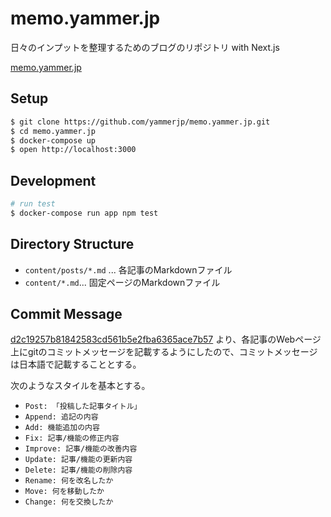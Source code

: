 # memo.yammer.jp

日々のインプットを整理するためのブログのリポジトリ with Next.js

[memo.yammer.jp](https://memo.yammer.jp)

## Setup

```sh
$ git clone https://github.com/yammerjp/memo.yammer.jp.git
$ cd memo.yammer.jp
$ docker-compose up
$ open http://localhost:3000
```

## Development

```sh
# run test
$ docker-compose run app npm test
```

## Directory Structure

- `content/posts/*.md` ... 各記事のMarkdownファイル
- `content/*.md`... 固定ページのMarkdownファイル

## Commit Message

[d2c19257b81842583cd561b5e2fba6365ace7b57](https://github.com/yammerjp/memo.yammer.jp/commit/d2c19257b81842583cd561b5e2fba6365ace7b57) より、各記事のWebページ上にgitのコミットメッセージを記載するようにしたので、コミットメッセージは日本語で記載することとする。

次のようなスタイルを基本とする。

- `Post: 「投稿した記事タイトル」`
- `Append: 追記の内容`
- `Add: 機能追加の内容`
- `Fix: 記事/機能の修正内容`
- `Improve: 記事/機能の改善内容`
- `Update: 記事/機能の更新内容`
- `Delete: 記事/機能の削除内容`
- `Rename: 何を改名したか`
- `Move: 何を移動したか`
- `Change: 何を交換したか`
